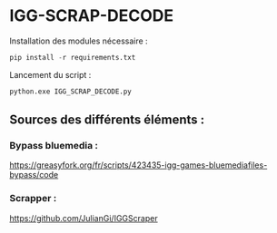 # IGG-SCRAP-DECODE

Installation des modules nécessaire :
```python
pip install -r requirements.txt
```

Lancement du script :
```python
python.exe IGG_SCRAP_DECODE.py
```

## Sources des différents éléments :
### Bypass bluemedia :
https://greasyfork.org/fr/scripts/423435-igg-games-bluemediafiles-bypass/code

### Scrapper :
https://github.com/JulianGi/IGGScraper
